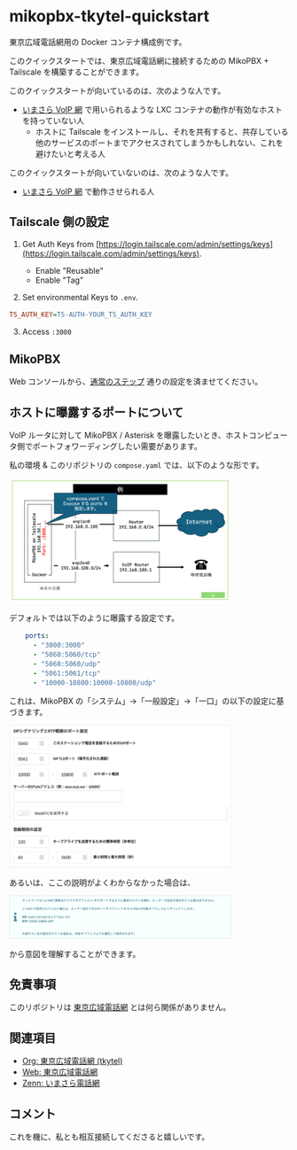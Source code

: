 # mikopbx-tkytel-quickstart

東京広域電話網用の Docker コンテナ構成例です。

このクイックスタートでは、東京広域電話網に接続するための MikoPBX + Tailscale を構築することができます。

このクイックスタートが向いているのは、次のような人です。

- [いまさら VoIP 網](https://zenn.dev/kusaremkn/articles/abd760f9f2f450) で用いられるような LXC コンテナの動作が有効なホストを持っていない人
    - ホストに Tailscale をインストールし、それを共有すると、共存している他のサービスのポートまでアクセスされてしまうかもしれない、これを避けたいと考える人

このクイックスタートが向いていないのは、次のような人です。

- [いまさら VoIP 網](https://zenn.dev/kusaremkn/articles/abd760f9f2f450) で動作させられる人

## Tailscale 側の設定

1. Get Auth Keys from [https://login.tailscale.com/admin/settings/keys](https://login.tailscale.com/admin/settings/keys).
    - Enable "Reusable"
    - Enable "Tag"

2. Set environmental Keys to `.env`.

```ini
TS_AUTH_KEY=TS-AUTH-YOUR_TS_AUTH_KEY
```

3. Access `:3000`

## MikoPBX

Web コンソールから、[通常のステップ](https://zenn.dev/kusaremkn/articles/abd760f9f2f450) 通りの設定を済ませてください。

## ホストに曝露するポートについて

VoIP ルータに対して MikoPBX / Asterisk を曝露したいとき、ホストコンピュータ側でポートフォワーディングしたい需要があります。

私の環境 & このリポジトリの `compose.yaml` では、以下のような形です。

<img src="/docs/network-example.png" width="400px" />

デフォルトでは以下のように曝露する設定です。

```yaml
    ports:
      - "3000:3000"
      - "5060:5060/tcp"
      - "5060:5060/udp"
      - "5061:5061/tcp"
      - "10000-10800:10000-10800/udp"
```

これは、MikoPBX の「システム」→「一般設定」→「一口」の以下の設定に基づきます。

<img src="/docs/network-port.png" width="400px" />

あるいは、ここの説明がよくわからなかった場合は、

<img src="/docs/network-port-2.png" width="400px" />

から意図を理解することができます。

## 免責事項

このリポジトリは [東京広域電話網](https://tkytel.github.io/) とは何ら関係がありません。

## 関連項目

- [Org: 東京広域電話網 (tkytel)](https://github.com/tkytel)
- [Web: 東京広域電話網](https://tkytel.github.io/)
- [Zenn: いまさら電話網](https://zenn.dev/kusaremkn/articles/abd760f9f2f450)

## コメント

これを機に、私とも相互接続してくださると嬉しいです。
